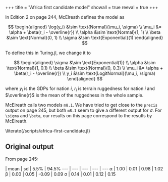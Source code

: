 +++
title = "Africa first candidate model"
showall = true
reeval = true
+++

In Edition 2 on page 244, McElreath defines the model as

$$
  \begin{aligned}
    \log(y_i) &\sim \text{Normal}(\mu_i, \sigma) \\
    \mu_i &= \alpha + \beta(r_i - \overline{r}) \\
    \alpha &\sim \text{Normal}(1, 1) \\
    \beta &\sim \text{Normal}(0, 1) \\
    \sigma &\sim \text{Exponential}(1)
  \end{aligned}
$$

To define this in Turing.jl, we change it to

$$
  \begin{aligned}
    \sigma &\sim \text{Exponential(1)} \\
    \alpha &\sim \text{Normal}(1, 0.1) \\
    \beta &\sim \text{Normal}(0, 0.3) \\
    \mu_i &= \alpha + \beta(r_i - \overline{r}) \\
    y_i &\sim \text{LogitNormal}(\mu_i, \sigma)
  \end{aligned}
$$

where $y_i$ is the GDPs for nation $i$, $r_i$ is terrain ruggedness for nation $i$ and $\overline{r}$ is the mean of the ruggedness in the whole sample.

McElreath calls two models `m8.1`.
We have tried to get close to the `precis` output on page 245, but both `m8.1` seem to give a different output for $\sigma$.
For `\sigma` and `\beta`, our results on this page correspond to the resutls by McElreath.

\literate{/scripts/africa-first-candidate.jl}

## Original output

From page 245:

 | mean | sd | 5.5% | 94.5%
--- | --- | --- | --- | ---
α | 1.00 | 0.01 | 0.98 | 1.02
β | 0.00 | 0.05 | -0.09 | 0.09
σ | 0.14 | 0.01 | 0.12 | 0.15
